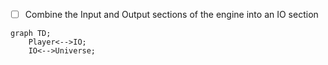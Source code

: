 - [ ] Combine the Input and Output sections of the engine into an IO section 

```mermaid
graph TD;
    Player<-->IO;
    IO<-->Universe;
```